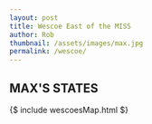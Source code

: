```yaml
---
layout: post
title: Wescoe East of the MISS
author: Rob
thumbnail: /assets/images/max.jpg  
permalink: /wescoe/
---
```

## **MAX'S STATES** 

{$ include wescoesMap.html $}
